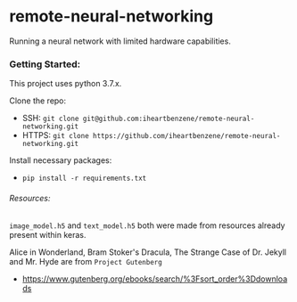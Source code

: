 # remote-neural-networking
Running a neural network with limited hardware capabilities.

### Getting Started:
This project uses python 3.7.x.

Clone the repo:
+ SSH: `git clone git@github.com:iheartbenzene/remote-neural-networking.git`
+ HTTPS: `git clone https://github.com/iheartbenzene/remote-neural-networking.git`

Install necessary packages:
+ `pip install -r requirements.txt`

###### Resources:
`image_model.h5` and `text_model.h5` both were made from resources already present within keras.

Alice in Wonderland, Bram Stoker's Dracula, The Strange Case of Dr. Jekyll and Mr. Hyde are from
`Project Gutenberg`
+ https://www.gutenberg.org/ebooks/search/%3Fsort_order%3Ddownloads
